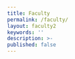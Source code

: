 ```yaml
---
title: Faculty
permalink: /faculty/
layout: faculty2
keywords: ''
description: >-
published: false
---
```

